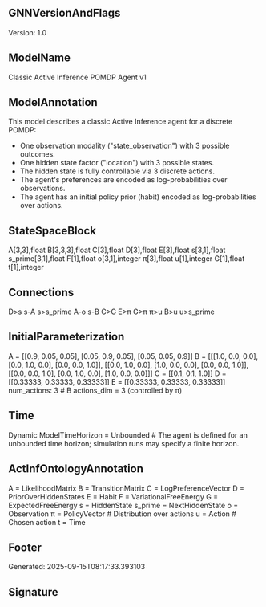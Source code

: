 ## GNNVersionAndFlags
Version: 1.0

## ModelName
Classic Active Inference POMDP Agent v1

## ModelAnnotation
This model describes a classic Active Inference agent for a discrete POMDP:
- One observation modality ("state_observation") with 3 possible outcomes.
- One hidden state factor ("location") with 3 possible states.
- The hidden state is fully controllable via 3 discrete actions.
- The agent's preferences are encoded as log-probabilities over observations.
- The agent has an initial policy prior (habit) encoded as log-probabilities over actions.

## StateSpaceBlock
A[3,3],float
B[3,3,3],float
C[3],float
D[3],float
E[3],float
s[3,1],float
s_prime[3,1],float
F[1],float
o[3,1],integer
π[3],float
u[1],integer
G[1],float
t[1],integer

## Connections
D>s
s-A
s>s_prime
A-o
s-B
C>G
E>π
G>π
π>u
B>u
u>s_prime

## InitialParameterization
A = [[0.9, 0.05, 0.05], [0.05, 0.9, 0.05], [0.05, 0.05, 0.9]]
B = [[[1.0, 0.0, 0.0], [0.0, 1.0, 0.0], [0.0, 0.0, 1.0]], [[0.0, 1.0, 0.0], [1.0, 0.0, 0.0], [0.0, 0.0, 1.0]], [[0.0, 0.0, 1.0], [0.0, 1.0, 0.0], [1.0, 0.0, 0.0]]]
C = [[0.1, 0.1, 1.0]]
D = [[0.33333, 0.33333, 0.33333]]
E = [[0.33333, 0.33333, 0.33333]]
num_actions: 3       # B actions_dim = 3 (controlled by π)

## Time
Dynamic
ModelTimeHorizon = Unbounded # The agent is defined for an unbounded time horizon; simulation runs may specify a finite horizon.

## ActInfOntologyAnnotation
A = LikelihoodMatrix
B = TransitionMatrix
C = LogPreferenceVector
D = PriorOverHiddenStates
E = Habit
F = VariationalFreeEnergy
G = ExpectedFreeEnergy
s = HiddenState
s_prime = NextHiddenState
o = Observation
π = PolicyVector # Distribution over actions
u = Action       # Chosen action
t = Time

## Footer
Generated: 2025-09-15T08:17:33.393103

## Signature
